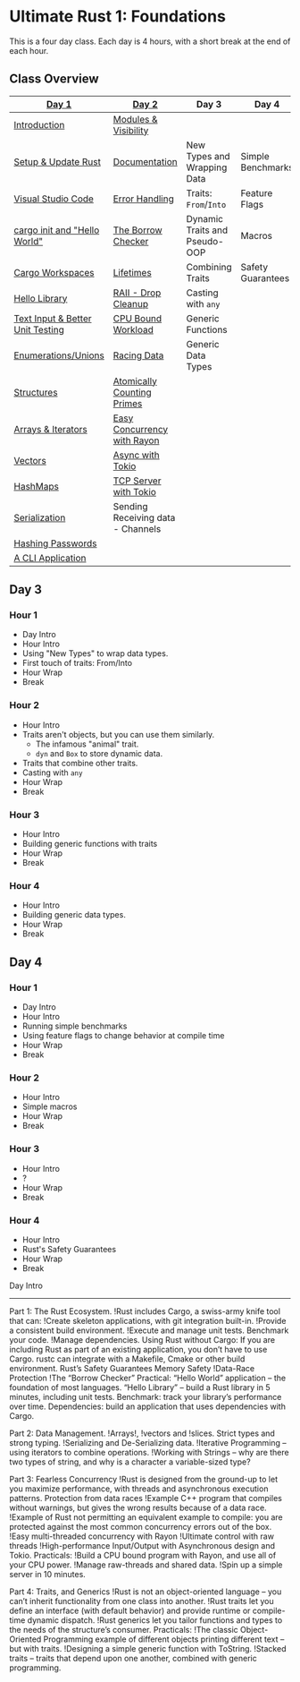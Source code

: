 # Ultimate Rust 1: Foundations

This is a four day class. Each day is 4 hours, with a short break at the end
of each hour.

## Class Overview

| **[Day 1](./day1/readme.md)**                                         | **[Day 2](./day2/readme.md)**                         | **Day 3**                     | **Day 4**         |
|-----------------------------------------------------------------------|-------------------------------------------------------|-------------------------------|-------------------|
| [Introduction](./day1/hour1/class_intro.md#class-overview)            | [Modules & Visibility](./day2/hour1/modules.md)       |
| [Setup & Update Rust](./day1/hour1/setup_rust.md)                     | [Documentation](./day2/hour1/documentation.md)        | New Types and Wrapping Data   | Simple Benchmarks |
| [Visual Studio Code](./day1/hour1/setup_ide.md)                       | [Error Handling](./day2/hour1/errors.md)              | Traits: `From`/`Into`         | Feature Flags     |
| [cargo init and "Hello World"](./day1/hour1/hello_world.md)           | [The Borrow Checker](./day2/hour2/borrow_checker.md)  | Dynamic Traits and Pseudo-OOP | Macros            |
| [Cargo Workspaces](./day1/hour1/workspaces.md)                        | [Lifetimes](./day2/hour2/lifetimes.md)                | Combining Traits              | Safety Guarantees |
| [Hello Library](./day1/hour1/hello_library.md)                        | [RAII - Drop Cleanup](./day2/hour2/raii.md)           | Casting with `any`            |                   |
| [Text Input & Better Unit Testing](./day1/hour1/simple_login_test.md) | [CPU Bound Workload](./day2/hour3/count_primes.md)    | Generic Functions             |                   |
| [Enumerations/Unions](./day1/hour2/enums.md)                          | [Racing Data](./day2/hour3/data_race.md)              | Generic Data Types            |                   |
| [Structures](./day1/hour2/structs.md)                                 | [Atomically Counting Primes](./day2/hour3/atomic.md)  |                               |                   |
| [Arrays & Iterators](./day1/hour2/structs.md)                         | [Easy Concurrency with Rayon](./day2/hour3/rayon.md)  |                               |                   |
| [Vectors](./day1/hour3/vectors.md)                                    | [Async with Tokio](./day2/hour4/tokio.md)             |                               |                   |
| [HashMaps](./day1/hour3/hashmaps.md)                                  | [TCP Server with Tokio](./day2/hour4/tcp_server.md)   |                               |                   |
| [Serialization](./day1/hour3/serialization.md)                        | Sending Receiving data - Channels                     |                               |                   |
| [Hashing Passwords](./day1/hour3/hashing.md)                          |                                                       |                               |                   |
| [A CLI Application](./day1/hour4/cli.md)                              |                                                       |                               |                   |


## Day 3

### Hour 1 

* Day Intro
* Hour Intro
* Using "New Types" to wrap data types.
* First touch of traits: From/Into
* Hour Wrap
* Break

### Hour 2

* Hour Intro
* Traits aren't objects, but you can use them similarly.
    * The infamous "animal" trait.
    * `dyn` and `Box` to store dynamic data.
* Traits that combine other traits.
* Casting with `any`
* Hour Wrap
* Break

### Hour 3

* Hour Intro
* Building generic functions with traits
* Hour Wrap
* Break

### Hour 4

* Hour Intro
* Building generic data types.
* Hour Wrap
* Break

## Day 4

### Hour 1 

* Day Intro
* Hour Intro
* Running simple benchmarks
* Using feature flags to change behavior at compile time
* Hour Wrap
* Break

### Hour 2

* Hour Intro
* Simple macros
* Hour Wrap
* Break

### Hour 3

* Hour Intro
* ?
* Hour Wrap
* Break

### Hour 4

* Hour Intro
* Rust's Safety Guarantees
* Hour Wrap
* Break

Day Intro

----

Part 1: The Rust Ecosystem.
!Rust includes Cargo, a swiss-army knife tool that can:
!Create skeleton applications, with git integration built-in.
!Provide a consistent build environment.
!Execute and manage unit tests.
Benchmark your code.
!Manage dependencies.
Using Rust without Cargo:
If you are including Rust as part of an existing application, you don’t have to use Cargo. rustc can integrate with a Makefile, Cmake or other build environment.
Rust’s Safety Guarantees
Memory Safety
!Data-Race Protection
!The “Borrow Checker”
Practical:
“Hello World” application – the foundation of most languages.
“Hello Library” – build a Rust library in 5 minutes, including unit tests.
Benchmark: track your library’s performance over time.
Dependencies: build an application that uses dependencies with Cargo.

Part 2: Data Management.
!Arrays!, !vectors and !slices.
Strict types and strong typing.
!Serializing and De-Serializing data.
!Iterative Programming – using iterators to combine operations.
!Working with Strings – why are there two types of string, and why is a character a variable-sized type?

Part 3: Fearless Concurrency
!Rust is designed from the ground-up to let you maximize performance, with threads and asynchronous execution patterns.
Protection from data races
!Example C++ program that compiles without warnings, but gives the wrong results because of a data race.
!Example of Rust not permitting an equivalent example to compile: you are protected against the most common concurrency errors out of the box.
!Easy multi-threaded concurrency with Rayon
!Ultimate control with raw threads
!High-performance Input/Output with Asynchronous design and Tokio.
Practicals:
!Build a CPU bound program with Rayon, and use all of your CPU power.
!Manage raw-threads and shared data.
!Spin up a simple server in 10 minutes.

Part 4: Traits, and Generics
!Rust is not an object-oriented language – you can’t inherit functionality from one class into another.
!Rust traits let you define an interface (with default behavior) and provide runtime or compile-time dynamic dispatch.
!Rust generics let you tailor functions and types to the needs of the structure’s consumer.
Practicals:
!The classic Object-Oriented Programming example of different objects printing different text – but with traits.
!Designing a simple generic function with ToString.
!Stacked traits – traits that depend upon one another, combined with generic programming.
